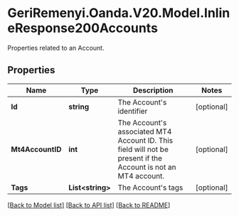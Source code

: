 # GeriRemenyi.Oanda.V20.Model.InlineResponse200Accounts
Properties related to an Account.
## Properties

Name | Type | Description | Notes
------------ | ------------- | ------------- | -------------
**Id** | **string** | The Account&#39;s identifier | [optional] 
**Mt4AccountID** | **int** | The Account&#39;s associated MT4 Account ID. This field will not be present if the Account is not an MT4 account. | [optional] 
**Tags** | **List&lt;string&gt;** | The Account&#39;s tags | [optional] 

[[Back to Model list]](../README.md#documentation-for-models) [[Back to API list]](../README.md#documentation-for-api-endpoints) [[Back to README]](../README.md)

